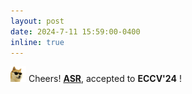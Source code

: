 ```yaml
---
layout: post
date: 2024-7-11 15:59:00-0400
inline: true
---
```


<img src="https://github.com/dedekinds/dedekinds.github.io/raw/main/_pages/cool-doge.gif" width="25"> Cheers! <strong>[ASR](https://arxiv.org/pdf/2304.06345.pdf)</strong>,
 accepted to <b>ECCV'24</b>  ! 
